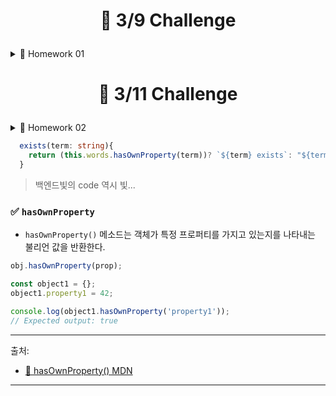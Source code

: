 # <p align="center">📆 3/9 Challenge</p>

<details>
<summary> 📃 Homework 01</summary>

```typescript
type Last = {
  <T>(arr: T[]): T | undefined;
};

type Prepend = {
  <T>(arr: T[], item: T): T[];
};

const last: Last = arr => {
  return arr[arr.length - 1];
};

const prepend: Prepend = (arr: any, item: any) => {
  return [item, ...arr];
};

let arr = [1, 2, 3];
```

</details>

# <p align="center">📆 3/11 Challenge</p>

<details>
<summary>📃 Homework 02</summary>

```typescript
type Words = {
  [key: string]: string;
};

class Dict {
  private words: Words;
  constructor() {
    this.words = {};
  }

  add(word: Word) {
    if (this.words[word.term] === undefined) {
      this.words[word.term] = word.def;
      return console.log(`${word.term} added!`);
    } else {
      return console.log(`${word.term} already exists!`);
    }
  }

  def(term: string) {
    return this.words[term];
  }

  del(term: string) {
    delete this.words[term];
    return console.log(`${term} deleted`);
  }

  update(word: Word) {
    if (this.words.hasOwnProperty(word.term)) {
      this.words[word.term] = word.def;
      return console.log(`${word.term} updated!`);
    } else {
      return console.log(`${word.term} does not exists`);
    }
  }

  showAll() {
    for (let [key, value] of Object.entries(this.words))
      return console.log(`${key}: ${value}`);
  }

  // 줍줍코드
  //   showAll() {
  //   let output = "\n--- Dictionary Content ---\n"
  //   Object.keys(this.words).forEach((term) =>
  //     output += `${term}: ${this.words[term]}\n`
  //   );
  //   output += "--- End of Dictionary ---\n"
  //   console.log(output);
  // }

  count() {
    return Object.keys(this.words).length;
  }

  upsert(word: Word) {
    if (this.words.hasOwnProperty(word.term)) {
      this.update(word);
      return console.log(`${word.term} added!`);
    } else {
      this.add(word);
      return console.log(`${word.term} already exists`);
    }
  }

  exists(term: string) {
    this.words.hasOwnProperty(term)
      ? console.log(`${term} exists !`)
      : console.log(`${term} dose not exists 😢`);
  }

  bulkAdd(words: Word[]) {
    for (let word of words) {
      this.add(word);
    }
  }

  bulkDelete(terms: string[]) {
    for (let term of terms) {
      this.del(term);
    }
  }
  // 줍줍코드
  //   bulkAdd(words: Word[]){
  //   words.forEach(word => this.add(word.term, word.definition))
  // }
  // bulkDelete(terms: string[]){
  //   terms.forEach(term => this.delete(term));
  // }
}

class Word {
  constructor(public term: string, public def: string) {}
}

const kimchi = new Word('Kimchi', 'Korean traditional food');
const ramen = new Word('Ramen', 'noodle');
const coffee = new Word('Coffee', 'drug!!');
const latte = new Word('Latte', 'coffee with milk');

const dict = new Dict();
```

</details>

```typescript
  exists(term: string){
    return (this.words.hasOwnProperty(term))? `${term} exists`: "${term} doesn't exist"
  }
```

> 백엔드빛의 code
> 역시 빛...

### ✅ `hasOwnProperty`

- `hasOwnProperty()` 메소드는 객체가 특정 프로퍼티를 가지고 있는지를 나타내는 불리언 값을 반환한다.

```javascript
obj.hasOwnProperty(prop);
```

```javascript
const object1 = {};
object1.property1 = 42;

console.log(object1.hasOwnProperty('property1'));
// Expected output: true
```

---

출처:

- [📎 hasOwnProperty() MDN](https://developer.mozilla.org/ko/docs/Web/JavaScript/Reference/Global_Objects/Object/hasOwnProperty)

---
